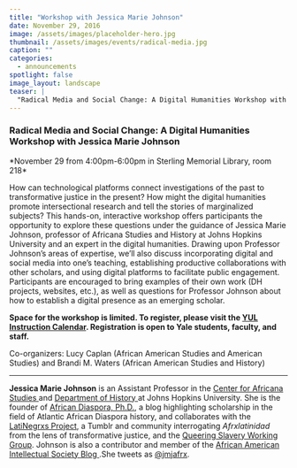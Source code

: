 ```yaml
---
title: "Workshop with Jessica Marie Johnson"
date: November 29, 2016
image: /assets/images/placeholder-hero.jpg
thumbnail: /assets/images/events/radical-media.jpg
caption: ""
categories: 
  - announcements
spotlight: false 
image_layout: landscape
teaser: |
  "Radical Media and Social Change: A Digital Humanities Workshop with Jessica Marie Johnson November 29 from 4:00pm-6:00pm in Sterling Memorial Library, room 218 How can technological platforms connect..."
---
```


<h3>Radical Media and Social Change: A Digital Humanities Workshop with Jessica Marie Johnson</h3>
*November 29 from 4:00pm-6:00pm in Sterling Memorial Library, room 218*

How can technological platforms connect investigations of the past to transformative justice in the present? How might the digital humanities promote intersectional research and tell the stories of marginalized subjects? This hands-on, interactive workshop offers participants the opportunity to explore these questions under the guidance of Jessica Marie Johnson, professor of Africana Studies and History at Johns Hopkins University and an expert in the digital humanities. Drawing upon Professor Johnson’s areas of expertise, we’ll also discuss incorporating digital and social media into one’s teaching, establishing productive collaborations with other scholars, and using digital platforms to facilitate public engagement. Participants are encouraged to bring examples of their own work (DH projects, websites, etc.), as well as questions for Professor Johnson about how to establish a digital presence as an emerging scholar.

**Space for the workshop is limited. To register, please visit the <a href="http://schedule.yale.edu/event/2966935" target="_blank"> YUL Instruction Calendar</a>. Registration is open to Yale students, faculty, and staff.**

Co-organizers: Lucy Caplan (African American Studies and American Studies) and Brandi M. Waters (African American Studies and History)

---

**Jessica Marie Johnson** is an Assistant Professor in the <a href="http://krieger.jhu.edu/africana/" target="_blank"> Center for Africana Studies </a>and <a href="http://history.jhu.edu/" target="_blank"> Department of History </a> at Johns Hopkins University. She is the founder of <a href="http://africandiasporaphd.com/" target="_blank"> African Diaspora, Ph.D.</a>, a blog highlighting scholarship in the field of Atlantic African Diaspora history, and collaborates with the <a href="http://lati-negros.tumblr.com/" target="_blank"> LatiNegrxs Project</a>, a Tumblr and community interrogating *Afrxlatinidad* from the lens of transformative justice, and the <a href="http://qswg.tumblr.com/" target="_blank"> Queering Slavery Working Group</a>. Johnson is also a contributor and member of the <a href="http://aaihs.org/author/jmjohnson/" target="_blank"> African American Intellectual Society Blog </a>.She tweets as <a href="https://twitter.com/jmjafrx" target="_blank">@jmjafrx</a>.
